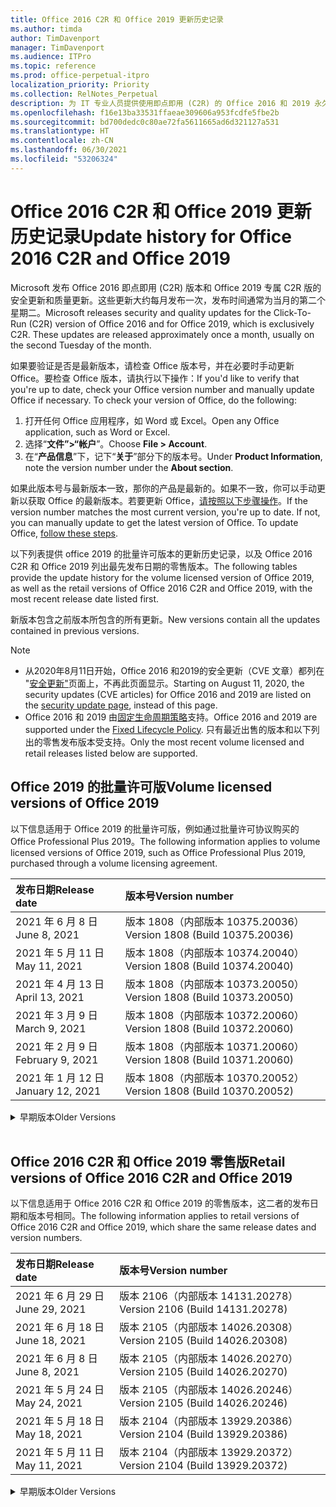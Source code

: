 ```yaml
---
title: Office 2016 C2R 和 Office 2019 更新历史记录
ms.author: timda
author: TimDavenport
manager: TimDavenport
ms.audience: ITPro
ms.topic: reference
ms.prod: office-perpetual-itpro
localization_priority: Priority
ms.collection: RelNotes_Perpetual
description: 为 IT 专业人员提供使用即点即用 (C2R) 的 Office 2016 和 2019 永久版本的更新历史记录
ms.openlocfilehash: f16e13ba33531ffaeae309606a953fcdfe5fbe2b
ms.sourcegitcommit: bd700dedc0c80ae72fa5611665ad6d321127a531
ms.translationtype: HT
ms.contentlocale: zh-CN
ms.lasthandoff: 06/30/2021
ms.locfileid: "53206324"
---
```

# <a name="update-history-for-office-2016-c2r-and-office-2019"></a><span data-ttu-id="7cc80-103">Office 2016 C2R 和 Office 2019 更新历史记录</span><span class="sxs-lookup"><span data-stu-id="7cc80-103">Update history for Office 2016 C2R and Office 2019</span></span>

<span data-ttu-id="7cc80-p101">Microsoft 发布 Office 2016 即点即用 (C2R) 版本和 Office 2019 专属 C2R 版的安全更新和质量更新。这些更新大约每月发布一次，发布时间通常为当月的第二个星期二。</span><span class="sxs-lookup"><span data-stu-id="7cc80-p101">Microsoft releases security and quality updates for the Click-To-Run (C2R) version of Office 2016 and for Office 2019, which is exclusively C2R. These updates are released approximately once a month, usually on the second Tuesday of the month.</span></span>

<span data-ttu-id="7cc80-p102">如果要验证是否是最新版本，请检查 Office 版本号，并在必要时手动更新 Office。要检查 Office 版本，请执行以下操作：</span><span class="sxs-lookup"><span data-stu-id="7cc80-p102">If you'd like to verify that you're up to date, check your Office version number and manually update Office if necessary. To check your version of Office, do the following:</span></span>

  1.    <span data-ttu-id="7cc80-108">打开任何 Office 应用程序，如 Word 或 Excel。</span><span class="sxs-lookup"><span data-stu-id="7cc80-108">Open any Office application, such as Word or Excel.</span></span>
  2.    <span data-ttu-id="7cc80-109">选择“**文件”>“帐户**”。</span><span class="sxs-lookup"><span data-stu-id="7cc80-109">Choose **File > Account**.</span></span>
  3.    <span data-ttu-id="7cc80-110">在“**产品信息**”下，记下“**关于**”部分下的版本号。</span><span class="sxs-lookup"><span data-stu-id="7cc80-110">Under **Product Information**, note the version number under the **About section**.</span></span>

<span data-ttu-id="7cc80-p103">如果此版本号与最新版本一致，那你的产品是最新的。如果不一致，你可以手动更新以获取 Office 的最新版本。若要更新 Office，[请按照以下步骤操作](https://support.office.com/article/2ab296f3-7f03-43a2-8e50-46de917611c5)。</span><span class="sxs-lookup"><span data-stu-id="7cc80-p103">If the version number matches the most current version, you're up to date. If not, you can manually update to get the latest version of Office. To update Office, [follow these steps](https://support.office.com/article/2ab296f3-7f03-43a2-8e50-46de917611c5).</span></span>


<span data-ttu-id="7cc80-114">以下列表提供 office 2019 的批量许可版本的更新历史记录，以及 Office 2016 C2R 和 Office 2019 列出最先发布日期的零售版本。</span><span class="sxs-lookup"><span data-stu-id="7cc80-114">The following tables provide the update history for the volume licensed version of Office 2019, as well as the retail versions of Office 2016 C2R and Office 2019, with the most recent release date listed first.</span></span>

<span data-ttu-id="7cc80-115">新版本包含之前版本所包含的所有更新。</span><span class="sxs-lookup"><span data-stu-id="7cc80-115">New versions contain all the updates contained in previous versions.</span></span>


 > [!NOTE]
> - <span data-ttu-id="7cc80-116">从2020年8月11日开始，Office 2016 和2019的安全更新（CVE 文章）都列在 "[安全更新"](./microsoft365-apps-security-updates.md)页面上，不再此页面显示。</span><span class="sxs-lookup"><span data-stu-id="7cc80-116">Starting on August 11, 2020, the security updates (CVE articles) for Office 2016 and 2019 are listed on the [security update page](./microsoft365-apps-security-updates.md), instead of this page.</span></span> 
> - <span data-ttu-id="7cc80-117">Office 2016 和 2019 由[固定生命周期策略](/lifecycle/policies/fixed)支持。</span><span class="sxs-lookup"><span data-stu-id="7cc80-117">Office 2016 and 2019 are supported under the [Fixed Lifecycle Policy](/lifecycle/policies/fixed).</span></span> <span data-ttu-id="7cc80-118">只有最近出售的版本和以下列出的零售发布版本受支持。</span><span class="sxs-lookup"><span data-stu-id="7cc80-118">Only the most recent volume licensed and retail releases listed below are supported.</span></span>


## <a name="volume-licensed-versions-of-office-2019"></a><span data-ttu-id="7cc80-119">Office 2019 的批量许可版</span><span class="sxs-lookup"><span data-stu-id="7cc80-119">Volume licensed versions of Office 2019</span></span>
<span data-ttu-id="7cc80-120">以下信息适用于 Office 2019 的批量许可版，例如通过批量许可协议购买的 Office Professional Plus 2019。</span><span class="sxs-lookup"><span data-stu-id="7cc80-120">The following information applies to volume licensed versions of Office 2019, such as Office Professional Plus 2019, purchased through a volume licensing agreement.</span></span>

[//]: # (请勿删除批量许可表开头)


|<span data-ttu-id="7cc80-122">**发布日期**</span><span class="sxs-lookup"><span data-stu-id="7cc80-122">**Release date**</span></span>|<span data-ttu-id="7cc80-123">**版本号**</span><span class="sxs-lookup"><span data-stu-id="7cc80-123">**Version number**</span></span>|
|:-----|:-----|
|<span data-ttu-id="7cc80-124">2021 年 6 月 8 日</span><span class="sxs-lookup"><span data-stu-id="7cc80-124">June 8, 2021</span></span>|<span data-ttu-id="7cc80-125">版本 1808（内部版本 10375.20036）</span><span class="sxs-lookup"><span data-stu-id="7cc80-125">Version 1808 (Build 10375.20036)</span></span>|
|<span data-ttu-id="7cc80-126">2021 年 5 月 11 日</span><span class="sxs-lookup"><span data-stu-id="7cc80-126">May 11, 2021</span></span>|<span data-ttu-id="7cc80-127">版本 1808（内部版本 10374.20040）</span><span class="sxs-lookup"><span data-stu-id="7cc80-127">Version 1808 (Build 10374.20040)</span></span>|
|<span data-ttu-id="7cc80-128">2021 年 4 月 13 日</span><span class="sxs-lookup"><span data-stu-id="7cc80-128">April 13, 2021</span></span>|<span data-ttu-id="7cc80-129">版本 1808（内部版本 10373.20050）</span><span class="sxs-lookup"><span data-stu-id="7cc80-129">Version 1808 (Build 10373.20050)</span></span>|
|<span data-ttu-id="7cc80-130">2021 年 3 月 9 日</span><span class="sxs-lookup"><span data-stu-id="7cc80-130">March 9, 2021</span></span>|<span data-ttu-id="7cc80-131">版本 1808（内部版本 10372.20060）</span><span class="sxs-lookup"><span data-stu-id="7cc80-131">Version 1808 (Build 10372.20060)</span></span>|
|<span data-ttu-id="7cc80-132">2021 年 2 月 9 日</span><span class="sxs-lookup"><span data-stu-id="7cc80-132">February 9, 2021</span></span>|<span data-ttu-id="7cc80-133">版本 1808（内部版本 10371.20060）</span><span class="sxs-lookup"><span data-stu-id="7cc80-133">Version 1808 (Build 10371.20060)</span></span>|
|<span data-ttu-id="7cc80-134">2021 年 1 月 12 日</span><span class="sxs-lookup"><span data-stu-id="7cc80-134">January 12, 2021</span></span>|<span data-ttu-id="7cc80-135">版本 1808（内部版本 10370.20052）</span><span class="sxs-lookup"><span data-stu-id="7cc80-135">Version 1808 (Build 10370.20052)</span></span>|


[//]: # (请勿删除批量许可表结尾)

<details>
<summary><span data-ttu-id="7cc80-137">早期版本</span><span class="sxs-lookup"><span data-stu-id="7cc80-137">Older Versions</span></span></summary>
 

[//]: # (请勿删除批量许可旧表开头)


|<span data-ttu-id="7cc80-139">**发布日期**</span><span class="sxs-lookup"><span data-stu-id="7cc80-139">**Release date**</span></span>|<span data-ttu-id="7cc80-140">**版本号**</span><span class="sxs-lookup"><span data-stu-id="7cc80-140">**Version number**</span></span>|
|:-----|:-----|
|<span data-ttu-id="7cc80-141">2020 年 12 月 8 日</span><span class="sxs-lookup"><span data-stu-id="7cc80-141">December 8, 2020</span></span>|<span data-ttu-id="7cc80-142">版本 1808（内部版本 10369.20032）</span><span class="sxs-lookup"><span data-stu-id="7cc80-142">Version 1808 (Build 10369.20032)</span></span>|
|<span data-ttu-id="7cc80-143">2020 年 11 月 10 日</span><span class="sxs-lookup"><span data-stu-id="7cc80-143">November 10, 2020</span></span>|<span data-ttu-id="7cc80-144">版本 1808（内部版本 10368.20035）</span><span class="sxs-lookup"><span data-stu-id="7cc80-144">Version 1808 (Build 10368.20035)</span></span>|
|<span data-ttu-id="7cc80-145">2020 年 10 月 13 日</span><span class="sxs-lookup"><span data-stu-id="7cc80-145">October 13, 2020</span></span>|<span data-ttu-id="7cc80-146">版本 1808（内部版本 10367.20048）</span><span class="sxs-lookup"><span data-stu-id="7cc80-146">Version 1808 (Build 10367.20048)</span></span>|
|<span data-ttu-id="7cc80-147">2020 年 9 月 8 日</span><span class="sxs-lookup"><span data-stu-id="7cc80-147">September 8, 2020</span></span>|<span data-ttu-id="7cc80-148">版本 1808（内部版本 10366.20016）</span><span class="sxs-lookup"><span data-stu-id="7cc80-148">Version 1808 (Build 10366.20016)</span></span>|
|<span data-ttu-id="7cc80-149">2020 年 8 月 11 日</span><span class="sxs-lookup"><span data-stu-id="7cc80-149">August 11, 2020</span></span>|<span data-ttu-id="7cc80-150">版本 1808（内部版本 10364.20059）</span><span class="sxs-lookup"><span data-stu-id="7cc80-150">Version 1808 (Build 10364.20059)</span></span>|
|<span data-ttu-id="7cc80-151">2020 年 7 月 14 日</span><span class="sxs-lookup"><span data-stu-id="7cc80-151">July 14, 2020</span></span>   |<span data-ttu-id="7cc80-152">版本 1808（内部版本 10363.20015）</span><span class="sxs-lookup"><span data-stu-id="7cc80-152">Version 1808 (Build 10363.20015)</span></span>  |
|<span data-ttu-id="7cc80-153">2020 年 6 月 9 日</span><span class="sxs-lookup"><span data-stu-id="7cc80-153">June 9, 2020</span></span>   |<span data-ttu-id="7cc80-154">版本 1808（内部版本 10361.20002）</span><span class="sxs-lookup"><span data-stu-id="7cc80-154">Version 1808 (Build 10361.20002)</span></span>  |
|<span data-ttu-id="7cc80-155">2020 年 5 月12 日</span><span class="sxs-lookup"><span data-stu-id="7cc80-155">May 12, 2020</span></span>   |<span data-ttu-id="7cc80-156">版本 1808（内部版本 10359.20023）</span><span class="sxs-lookup"><span data-stu-id="7cc80-156">Version 1808 (Build 10359.20023)</span></span>  |
|<span data-ttu-id="7cc80-157">2020 年 4 月 14 日</span><span class="sxs-lookup"><span data-stu-id="7cc80-157">April 14, 2020</span></span>   |<span data-ttu-id="7cc80-158">版本 1808 （内部版本 10358.20061）</span><span class="sxs-lookup"><span data-stu-id="7cc80-158">Version 1808 (Build 10358.20061)</span></span>  |
|<span data-ttu-id="7cc80-159">2020 年 3 月 10 日</span><span class="sxs-lookup"><span data-stu-id="7cc80-159">March 10, 2020</span></span>   |<span data-ttu-id="7cc80-160">版本 1808（内部版本 10357.20081）</span><span class="sxs-lookup"><span data-stu-id="7cc80-160">Version 1808 (Build 10357.20081)</span></span>  |
|<span data-ttu-id="7cc80-161">2020 年 2 月 11 日</span><span class="sxs-lookup"><span data-stu-id="7cc80-161">February 11, 2020</span></span>   |<span data-ttu-id="7cc80-162">版本 1808（内部版本 10356.20006）</span><span class="sxs-lookup"><span data-stu-id="7cc80-162">Version 1808 (Build 10356.20006)</span></span>  |


[//]: # (请勿删除批量许可旧表结尾)

</details>


<br/>

## <a name="retail-versions-of-office-2016-c2r-and-office-2019"></a><span data-ttu-id="7cc80-164">Office 2016 C2R 和 Office 2019 零售版</span><span class="sxs-lookup"><span data-stu-id="7cc80-164">Retail versions of Office 2016 C2R and Office 2019</span></span>
<span data-ttu-id="7cc80-165">以下信息适用于 Office 2016 C2R 和 Office 2019 的零售版本，这二者的发布日期和版本号相同。</span><span class="sxs-lookup"><span data-stu-id="7cc80-165">The following information applies to retail versions of Office 2016 C2R and Office 2019, which share the same release dates and version numbers.</span></span>

[//]: # (请勿删除零售表开头)


|<span data-ttu-id="7cc80-167">**发布日期**</span><span class="sxs-lookup"><span data-stu-id="7cc80-167">**Release date**</span></span>|<span data-ttu-id="7cc80-168">**版本号**</span><span class="sxs-lookup"><span data-stu-id="7cc80-168">**Version number**</span></span>|
|:-----|:-----|
|<span data-ttu-id="7cc80-169">2021 年 6 月 29 日</span><span class="sxs-lookup"><span data-stu-id="7cc80-169">June 29, 2021</span></span>|<span data-ttu-id="7cc80-170">版本 2106（内部版本 14131.20278）</span><span class="sxs-lookup"><span data-stu-id="7cc80-170">Version 2106 (Build 14131.20278)</span></span>|
|<span data-ttu-id="7cc80-171">2021 年 6 月 18 日</span><span class="sxs-lookup"><span data-stu-id="7cc80-171">June 18, 2021</span></span>|<span data-ttu-id="7cc80-172">版本 2105（内部版本 14026.20308）</span><span class="sxs-lookup"><span data-stu-id="7cc80-172">Version 2105 (Build 14026.20308)</span></span>|
|<span data-ttu-id="7cc80-173">2021 年 6 月 8 日</span><span class="sxs-lookup"><span data-stu-id="7cc80-173">June 8, 2021</span></span>|<span data-ttu-id="7cc80-174">版本 2105（内部版本 14026.20270）</span><span class="sxs-lookup"><span data-stu-id="7cc80-174">Version 2105 (Build 14026.20270)</span></span>|
|<span data-ttu-id="7cc80-175">2021 年 5 月 24 日</span><span class="sxs-lookup"><span data-stu-id="7cc80-175">May 24, 2021</span></span>|<span data-ttu-id="7cc80-176">版本 2105（内部版本 14026.20246）</span><span class="sxs-lookup"><span data-stu-id="7cc80-176">Version 2105 (Build 14026.20246)</span></span>|
|<span data-ttu-id="7cc80-177">2021 年 5 月 18 日</span><span class="sxs-lookup"><span data-stu-id="7cc80-177">May 18, 2021</span></span>|<span data-ttu-id="7cc80-178">版本 2104（内部版本 13929.20386）</span><span class="sxs-lookup"><span data-stu-id="7cc80-178">Version 2104 (Build 13929.20386)</span></span>|
|<span data-ttu-id="7cc80-179">2021 年 5 月 11 日</span><span class="sxs-lookup"><span data-stu-id="7cc80-179">May 11, 2021</span></span>|<span data-ttu-id="7cc80-180">版本 2104（内部版本 13929.20372）</span><span class="sxs-lookup"><span data-stu-id="7cc80-180">Version 2104 (Build 13929.20372)</span></span>|


[//]: # (请勿删除零售表结尾)

<details>
<summary><span data-ttu-id="7cc80-182">早期版本</span><span class="sxs-lookup"><span data-stu-id="7cc80-182">Older Versions</span></span></summary>
 

[//]: # (请勿删除零售旧表开头)


|<span data-ttu-id="7cc80-184">**发布日期**</span><span class="sxs-lookup"><span data-stu-id="7cc80-184">**Release date**</span></span>|<span data-ttu-id="7cc80-185">**版本号**</span><span class="sxs-lookup"><span data-stu-id="7cc80-185">**Version number**</span></span>|
|:-----|:-----|
|<span data-ttu-id="7cc80-186">2021 年 4 月 29 日</span><span class="sxs-lookup"><span data-stu-id="7cc80-186">April 29, 2021</span></span>|<span data-ttu-id="7cc80-187">版本 2104（内部版本 13929.20296）</span><span class="sxs-lookup"><span data-stu-id="7cc80-187">Version 2104 (Build 13929.20296)</span></span>|
|<span data-ttu-id="7cc80-188">2021 年 4 月 23 日</span><span class="sxs-lookup"><span data-stu-id="7cc80-188">April 23, 2021</span></span>|<span data-ttu-id="7cc80-189">版本 2103（内部版本 13901.20462）</span><span class="sxs-lookup"><span data-stu-id="7cc80-189">Version 2103 (Build 13901.20462)</span></span>|
|<span data-ttu-id="7cc80-190">2021 年 4 月 13 日</span><span class="sxs-lookup"><span data-stu-id="7cc80-190">April 13, 2021</span></span>|<span data-ttu-id="7cc80-191">版本 2103（内部版本 13901.20400）</span><span class="sxs-lookup"><span data-stu-id="7cc80-191">Version 2103 (Build 13901.20400)</span></span>|
|<span data-ttu-id="7cc80-192">2021 年 4 月 2 日</span><span class="sxs-lookup"><span data-stu-id="7cc80-192">April 2, 2021</span></span>|<span data-ttu-id="7cc80-193">版本 2103（内部版本 13901.20336）</span><span class="sxs-lookup"><span data-stu-id="7cc80-193">Version 2103 (Build 13901.20336)</span></span>|
|<span data-ttu-id="7cc80-194">2021 年 3 月 30 日</span><span class="sxs-lookup"><span data-stu-id="7cc80-194">March 30, 2021</span></span>|<span data-ttu-id="7cc80-195">版本 2103（内部版本 13901.20312）</span><span class="sxs-lookup"><span data-stu-id="7cc80-195">Version 2103 (Build 13901.20312)</span></span>|
|<span data-ttu-id="7cc80-196">2021 年 3 月 18 日</span><span class="sxs-lookup"><span data-stu-id="7cc80-196">March 18, 2021</span></span>|<span data-ttu-id="7cc80-197">版本 2102（内部版本 13801.20360）</span><span class="sxs-lookup"><span data-stu-id="7cc80-197">Version 2102 (Build 13801.20360)</span></span>|
|<span data-ttu-id="7cc80-198">2021 年 3 月 9 日</span><span class="sxs-lookup"><span data-stu-id="7cc80-198">March 9, 2021</span></span>|<span data-ttu-id="7cc80-199">版本 2102（内部版本 13801.20294）</span><span class="sxs-lookup"><span data-stu-id="7cc80-199">Version 2102 (Build 13801.20294)</span></span>|
|<span data-ttu-id="7cc80-200">2021 年 3 月 1 日</span><span class="sxs-lookup"><span data-stu-id="7cc80-200">March 1, 2021</span></span>|<span data-ttu-id="7cc80-201">版本 2102（内部版本 13801.20266）</span><span class="sxs-lookup"><span data-stu-id="7cc80-201">Version 2102 (Build 13801.20266)</span></span>|
|<span data-ttu-id="7cc80-202">2021 年 2 月 16 日</span><span class="sxs-lookup"><span data-stu-id="7cc80-202">February 16, 2021</span></span>|<span data-ttu-id="7cc80-203">版本 2101（内部版本 13628.20448）</span><span class="sxs-lookup"><span data-stu-id="7cc80-203">Version 2101 (Build 13628.20448)</span></span>|
|<span data-ttu-id="7cc80-204">2021 年 2 月 9 日</span><span class="sxs-lookup"><span data-stu-id="7cc80-204">February 9, 2021</span></span>|<span data-ttu-id="7cc80-205">版本 2101（内部版本 13628.20380）</span><span class="sxs-lookup"><span data-stu-id="7cc80-205">Version 2101 (Build 13628.20380)</span></span>|
|<span data-ttu-id="7cc80-206">2021 年 1 月 26 日</span><span class="sxs-lookup"><span data-stu-id="7cc80-206">January 26, 2021</span></span>|<span data-ttu-id="7cc80-207">版本 2101（内部版本 13628.20274）</span><span class="sxs-lookup"><span data-stu-id="7cc80-207">Version 2101 (Build 13628.20274)</span></span>|
|<span data-ttu-id="7cc80-208">2021 年 1 月 21 日</span><span class="sxs-lookup"><span data-stu-id="7cc80-208">January 21, 2021</span></span>|<span data-ttu-id="7cc80-209">版本 2012（内部版本 13530.20440）</span><span class="sxs-lookup"><span data-stu-id="7cc80-209">Version 2012 (Build 13530.20440)</span></span>|
|<span data-ttu-id="7cc80-210">2021 年 1 月 12 日</span><span class="sxs-lookup"><span data-stu-id="7cc80-210">January 12, 2021</span></span>|<span data-ttu-id="7cc80-211">版本 2012（内部版本 13530.20376）</span><span class="sxs-lookup"><span data-stu-id="7cc80-211">Version 2012 (Build 13530.20376)</span></span>|
|<span data-ttu-id="7cc80-212">2021 年 1 月 5 日</span><span class="sxs-lookup"><span data-stu-id="7cc80-212">January 5, 2021</span></span>|<span data-ttu-id="7cc80-213">版本 2012（内部版本 13530.20316）</span><span class="sxs-lookup"><span data-stu-id="7cc80-213">Version 2012 (Build 13530.20316)</span></span>|
|<span data-ttu-id="7cc80-214">2020 年 12 月 21 日</span><span class="sxs-lookup"><span data-stu-id="7cc80-214">December 21, 2020</span></span>|<span data-ttu-id="7cc80-215">版本 2011（内部版本 13426.20404）</span><span class="sxs-lookup"><span data-stu-id="7cc80-215">Version 2011 (Build 13426.20404)</span></span>|
|<span data-ttu-id="7cc80-216">2020 年 12 月 8 日</span><span class="sxs-lookup"><span data-stu-id="7cc80-216">December 8, 2020</span></span>|<span data-ttu-id="7cc80-217">版本 2011（内部版本 13426.20332）</span><span class="sxs-lookup"><span data-stu-id="7cc80-217">Version 2011 (Build 13426.20332)</span></span>|
|<span data-ttu-id="7cc80-218">2020 年 12 月 2 日</span><span class="sxs-lookup"><span data-stu-id="7cc80-218">December 2, 2020</span></span>|<span data-ttu-id="7cc80-219">版本 2011 (内部版本 13426.20308) </span><span class="sxs-lookup"><span data-stu-id="7cc80-219">Version 2011 (Build 13426.20308)</span></span>|
|<span data-ttu-id="7cc80-220">2020 年 11 月 30 日</span><span class="sxs-lookup"><span data-stu-id="7cc80-220">November 30, 2020</span></span>|<span data-ttu-id="7cc80-221">版本 2011（内部版本 13426.20294）</span><span class="sxs-lookup"><span data-stu-id="7cc80-221">Version 2011 (Build 13426.20294)</span></span>|
|<span data-ttu-id="7cc80-222">2020 年 11 月 23 日</span><span class="sxs-lookup"><span data-stu-id="7cc80-222">November 23, 2020</span></span>|<span data-ttu-id="7cc80-223">版本 2011（内部版本13426.20274）</span><span class="sxs-lookup"><span data-stu-id="7cc80-223">Version 2011 (Build 13426.20274)</span></span>|
|<span data-ttu-id="7cc80-224">2020 年 11 月 17 日</span><span class="sxs-lookup"><span data-stu-id="7cc80-224">November 17, 2020</span></span>|<span data-ttu-id="7cc80-225">版本 2010（内部版本 13328.20408）</span><span class="sxs-lookup"><span data-stu-id="7cc80-225">Version 2010 (Build 13328.20408)</span></span>|
|<span data-ttu-id="7cc80-226">2020 年 11 月 10 日</span><span class="sxs-lookup"><span data-stu-id="7cc80-226">November 10, 2020</span></span>|<span data-ttu-id="7cc80-227">版本 2010（内部版本 13328.20356）</span><span class="sxs-lookup"><span data-stu-id="7cc80-227">Version 2010 (Build 13328.20356)</span></span>|
|<span data-ttu-id="7cc80-228">2020 年 10 月 27 日</span><span class="sxs-lookup"><span data-stu-id="7cc80-228">October 27, 2020</span></span>|<span data-ttu-id="7cc80-229">版本 2010（内部版本 13328.20292）</span><span class="sxs-lookup"><span data-stu-id="7cc80-229">Version 2010 (Build 13328.20292)</span></span>|
|<span data-ttu-id="7cc80-230">2020 年 10 月 21 日</span><span class="sxs-lookup"><span data-stu-id="7cc80-230">October 21, 2020</span></span>|<span data-ttu-id="7cc80-231">版本 2009（内部版本 13231.20418）</span><span class="sxs-lookup"><span data-stu-id="7cc80-231">Version 2009 (Build 13231.20418)</span></span>|
|<span data-ttu-id="7cc80-232">2020 年 10 月 13 日</span><span class="sxs-lookup"><span data-stu-id="7cc80-232">October 13, 2020</span></span>|<span data-ttu-id="7cc80-233">版本 2009（内部版本 13231.20390）</span><span class="sxs-lookup"><span data-stu-id="7cc80-233">Version 2009 (Build 13231.20390)</span></span>|
|<span data-ttu-id="7cc80-234">2020 年 10 月 8 日</span><span class="sxs-lookup"><span data-stu-id="7cc80-234">October 8, 2020</span></span>|<span data-ttu-id="7cc80-235">版本 2009 (内部版本 13231.20368)</span><span class="sxs-lookup"><span data-stu-id="7cc80-235">Version 2009 (Build 13231.20368)</span></span>|
|<span data-ttu-id="7cc80-236">2020 年 9 月 28 日</span><span class="sxs-lookup"><span data-stu-id="7cc80-236">September 28, 2020</span></span>|<span data-ttu-id="7cc80-237">版本 2009（内部版本 13231.20262）</span><span class="sxs-lookup"><span data-stu-id="7cc80-237">Version 2009 (Build 13231.20262)</span></span>|
|<span data-ttu-id="7cc80-238">2020 年 9 月 22 日</span><span class="sxs-lookup"><span data-stu-id="7cc80-238">September 22, 2020</span></span>|<span data-ttu-id="7cc80-239">版本 2008（内部版本 13127.20508）</span><span class="sxs-lookup"><span data-stu-id="7cc80-239">Version 2008 (Build 13127.20508)</span></span>|
|<span data-ttu-id="7cc80-240">2020 年 9 月9 日</span><span class="sxs-lookup"><span data-stu-id="7cc80-240">September 9, 2020</span></span>|<span data-ttu-id="7cc80-241">版本 2008（内部版本 13127.20408）</span><span class="sxs-lookup"><span data-stu-id="7cc80-241">Version 2008 (Build 13127.20408)</span></span>|
|<span data-ttu-id="7cc80-242">2020 年 8 月 31 日</span><span class="sxs-lookup"><span data-stu-id="7cc80-242">August 31, 2020</span></span>|<span data-ttu-id="7cc80-243">版本 2008（内部版本 13127.20296）</span><span class="sxs-lookup"><span data-stu-id="7cc80-243">Version 2008 (Build 13127.20296)</span></span>|
|<span data-ttu-id="7cc80-244">2020 年 8 月 25 日</span><span class="sxs-lookup"><span data-stu-id="7cc80-244">August 25, 2020</span></span>|<span data-ttu-id="7cc80-245">版本 2007（内部版本 13029.20460）</span><span class="sxs-lookup"><span data-stu-id="7cc80-245">Version 2007 (Build 13029.20460)</span></span>|
|<span data-ttu-id="7cc80-246">2020 年 8 月 11 日</span><span class="sxs-lookup"><span data-stu-id="7cc80-246">August 11, 2020</span></span>|<span data-ttu-id="7cc80-247">版本 2007（内部版本 13029.20344）</span><span class="sxs-lookup"><span data-stu-id="7cc80-247">Version 2007 (Build 13029.20344)</span></span>|
|<span data-ttu-id="7cc80-248">2020 年 7 月 30 日</span><span class="sxs-lookup"><span data-stu-id="7cc80-248">July 30, 2020</span></span>|<span data-ttu-id="7cc80-249">版本 2007（内部版本 13029.20308）</span><span class="sxs-lookup"><span data-stu-id="7cc80-249">Version 2007 (Build 13029.20308)</span></span>  |
|<span data-ttu-id="7cc80-250">2020 年 7 月 28 日</span><span class="sxs-lookup"><span data-stu-id="7cc80-250">July 28, 2020</span></span>|<span data-ttu-id="7cc80-251">版本 2006（内部版本 13001.20498）</span><span class="sxs-lookup"><span data-stu-id="7cc80-251">Version 2006 (Build 13001.20498)</span></span>  |
|<span data-ttu-id="7cc80-252">2020 年 7 月 14 日</span><span class="sxs-lookup"><span data-stu-id="7cc80-252">July 14, 2020</span></span>|<span data-ttu-id="7cc80-253">版本 2006（内部版本 13001.20384）</span><span class="sxs-lookup"><span data-stu-id="7cc80-253">Version 2006 (Build 13001.20384)</span></span>  |
|<span data-ttu-id="7cc80-254">2020 年 6 月 30 日</span><span class="sxs-lookup"><span data-stu-id="7cc80-254">June 30, 2020</span></span>|<span data-ttu-id="7cc80-255">版本 2006（内部版本 13001.20266）</span><span class="sxs-lookup"><span data-stu-id="7cc80-255">Version 2006 (Build 13001.20266)</span></span>  |
|<span data-ttu-id="7cc80-256">2020 年 6 月 24 日</span><span class="sxs-lookup"><span data-stu-id="7cc80-256">June 24, 2020</span></span>|<span data-ttu-id="7cc80-257">版本 2005（内部版本 12827.20470）</span><span class="sxs-lookup"><span data-stu-id="7cc80-257">Version 2005 (Build 12827.20470)</span></span>  |
|<span data-ttu-id="7cc80-258">2020 年 6 月 9 日</span><span class="sxs-lookup"><span data-stu-id="7cc80-258">June 9, 2020</span></span>|<span data-ttu-id="7cc80-259">版本 2005（内部版本 12827.20336）</span><span class="sxs-lookup"><span data-stu-id="7cc80-259">Version 2005 (Build 12827.20336)</span></span>  |
|<span data-ttu-id="7cc80-260">2020 年 6 月 2 日</span><span class="sxs-lookup"><span data-stu-id="7cc80-260">June 2, 2020</span></span>|<span data-ttu-id="7cc80-261">版本 2005（内部版本 12827.20268）</span><span class="sxs-lookup"><span data-stu-id="7cc80-261">Version 2005 (Build 12827.20268)</span></span>  |
|<span data-ttu-id="7cc80-262">2020 年 5 月 21 日</span><span class="sxs-lookup"><span data-stu-id="7cc80-262">May 21, 2020</span></span>|<span data-ttu-id="7cc80-263">版本 2004（内部版本 12730.20352）</span><span class="sxs-lookup"><span data-stu-id="7cc80-263">Version 2004 (Build 12730.20352)</span></span>  |
|<span data-ttu-id="7cc80-264">2020 年 5 月12 日</span><span class="sxs-lookup"><span data-stu-id="7cc80-264">May 12, 2020</span></span>|<span data-ttu-id="7cc80-265">版本 2004（内部版本 12730.20270）</span><span class="sxs-lookup"><span data-stu-id="7cc80-265">Version 2004 (Build 12730.20270)</span></span>  |
|<span data-ttu-id="7cc80-266">2020 年 5 月 4 日</span><span class="sxs-lookup"><span data-stu-id="7cc80-266">May 4, 2020</span></span>|<span data-ttu-id="7cc80-267">版本 2004（内部版本 12730.20250）</span><span class="sxs-lookup"><span data-stu-id="7cc80-267">Version 2004 (Build 12730.20250)</span></span>  |
|<span data-ttu-id="7cc80-268">2020 年 4 月 29 日</span><span class="sxs-lookup"><span data-stu-id="7cc80-268">April 29, 2020</span></span>|<span data-ttu-id="7cc80-269">版本 2004 （内部版本 12730.20236）</span><span class="sxs-lookup"><span data-stu-id="7cc80-269">Version 2004 (Build 12730.20236)</span></span>  |
|<span data-ttu-id="7cc80-270">2020 年 4 月 15 日</span><span class="sxs-lookup"><span data-stu-id="7cc80-270">April 15, 2020</span></span>|<span data-ttu-id="7cc80-271">版本 2003 （内部版本 12624.20466）</span><span class="sxs-lookup"><span data-stu-id="7cc80-271">Version 2003 (Build 12624.20466)</span></span>  |
|<span data-ttu-id="7cc80-272">2020 年 4 月 14 日</span><span class="sxs-lookup"><span data-stu-id="7cc80-272">April 14, 2020</span></span>|<span data-ttu-id="7cc80-273">版本 2003（内部版本 12624.20442）</span><span class="sxs-lookup"><span data-stu-id="7cc80-273">Version 2003 (Build 12624.20442)</span></span>  |
|<span data-ttu-id="7cc80-274">2020 年 3 月 31 日</span><span class="sxs-lookup"><span data-stu-id="7cc80-274">March 31, 2020</span></span>|<span data-ttu-id="7cc80-275">版本 2003（内部版本 12624.20382）</span><span class="sxs-lookup"><span data-stu-id="7cc80-275">Version 2003 (Build 12624.20382)</span></span>  |
|<span data-ttu-id="7cc80-276">2020 年 3 月25 日</span><span class="sxs-lookup"><span data-stu-id="7cc80-276">March 25, 2020</span></span>|<span data-ttu-id="7cc80-277">版本 2003（内部版本 12624.20320）</span><span class="sxs-lookup"><span data-stu-id="7cc80-277">Version 2003 (Build 12624.20320)</span></span>  |
|<span data-ttu-id="7cc80-278">2020 年 3 月 10 日</span><span class="sxs-lookup"><span data-stu-id="7cc80-278">March 10, 2020</span></span>|<span data-ttu-id="7cc80-279">版本 2002（内部版本 12527.20278）</span><span class="sxs-lookup"><span data-stu-id="7cc80-279">Version 2002 (Build 12527.20278)</span></span>  |
|<span data-ttu-id="7cc80-280">2020 年 3 月 1 日</span><span class="sxs-lookup"><span data-stu-id="7cc80-280">March 1, 2020</span></span>   |<span data-ttu-id="7cc80-281">版本 2002（内部版本 12527.20242）</span><span class="sxs-lookup"><span data-stu-id="7cc80-281">Version 2002 (Build 12527.20242)</span></span>  |


[//]: # (请勿删除零售旧表结尾)


</details>